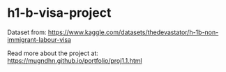 # h1-b-visa-project
Dataset from: https://www.kaggle.com/datasets/thedevastator/h-1b-non-immigrant-labour-visa

Read more about the project at: https://mugndhn.github.io/portfolio/proj1.1.html
